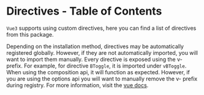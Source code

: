 # Directives - Table of Contents

<div class="lead mb-5">

`Vue3` supports using custom directives, here you can find a list of directives from this package.

</div>

Depending on the installation method, directives may be automatically registered globally. However, if they are not automatically imported, you will want to import them manually. Every directive is exposed using the v- prefix. For example, for directive `BToggle`, it is imported under `vBToggle`. When using the composition api, it will function as expected. However, if you are using the options api you will want to manually remove the v- prefix during registry. For more information, visit the [vue docs](https://vuejs.org/guide/reusability/custom-directives.html#introduction).

<TableOfContentsCard v-for="directive in data" :key="directive.name" class="my-3" :name="directive.name" :description="directive.description" :route="directive.url" />

<script setup lang="ts">
import {data} from '../data/directives.data'
import TableOfContentsCard from '../components/TableOfContentsCard.vue'
</script>
